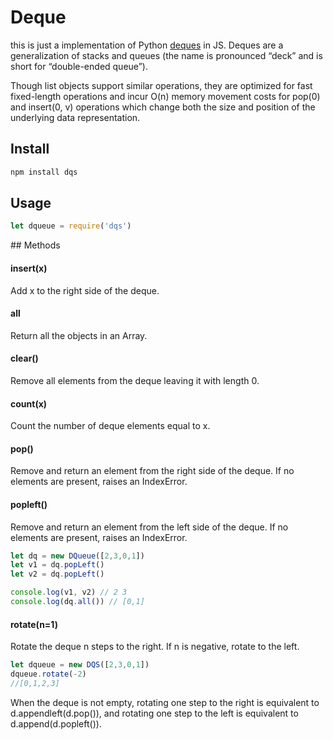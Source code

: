# Deque

this is just a implementation of Python [deques](https://docs.python.org/2/library/collections.html#collections.deque) in JS. Deques are a generalization of stacks and queues (the name is pronounced “deck” and is short for “double-ended queue”).

Though list objects support similar operations, they are optimized for fast fixed-length operations and incur O(n) memory movement costs for pop(0) and insert(0, v) operations which change both the size and position of the underlying data representation.

## Install 

```sh
npm install dqs 
```

## Usage

```js
let dqueue = require('dqs')
```

## Methods 

#### insert(x)
Add x to the right side of the deque.

#### all 
Return all the objects in an Array.

#### clear() 
Remove all elements from the deque leaving it with length 0.

#### count(x)
Count the number of deque elements equal to x.

#### pop()
Remove and return an element from the right side of the deque. If no elements are present, raises an IndexError.

#### popleft()
Remove and return an element from the left side of the deque. If no elements are present, raises an IndexError.

```js
let dq = new DQueue([2,3,0,1])
let v1 = dq.popLeft()
let v2 = dq.popLeft()

console.log(v1, v2) // 2 3
console.log(dq.all()) // [0,1]

```

#### rotate(n=1)
Rotate the deque n steps to the right. If n is negative, rotate to the left.

```js
let dqueue = new DQS([2,3,0,1])
dqueue.rotate(-2)
//[0,1,2,3]
```




When the deque is not empty, rotating one step to the right is equivalent to d.appendleft(d.pop()), and rotating one step to the left is equivalent to d.append(d.popleft()).

